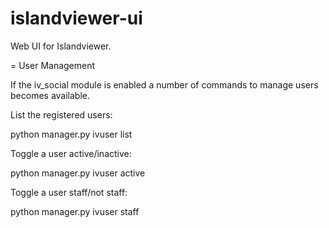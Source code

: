 islandviewer-ui
===============

Web UI for Islandviewer.

= User Management

If the iv_social module is enabled a number of commands to manage users becomes available.

List the registered users:

  python manager.py ivuser list

Toggle a user active/inactive:

  python manager.py ivuser active <userid>

Toggle a user staff/not staff:

  python manager.py ivuser staff <userid>


